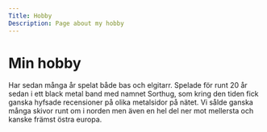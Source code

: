 ```yaml
---
Title: Hobby
Description: Page about my hobby
---
```


Min hobby
==================

Har sedan många år spelat både bas och elgitarr. Spelade för runt 20 år sedan i ett black metal band med namnet Sorthug, som kring den tiden fick ganska hyfsade recensioner på olika metalsidor på nätet. Vi sålde ganska många skivor runt om i norden men även en hel del ner mot mellersta och kanske främst östra europa.